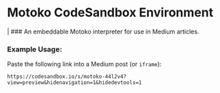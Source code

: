 # Motoko CodeSandbox Environment

| ### An embeddable Motoko interpreter for use in Medium articles.

### Example Usage:

Paste the following link into a Medium post (or `iframe`):

```
https://codesandbox.io/s/motoko-44l2v4?view=preview&hidenavigation=1&hidedevtools=1
```
